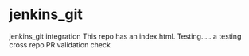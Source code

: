 # jenkins_git
jenkins_git integration
This repo has an index.html.
Testing.....
a
testing cross repo PR validation check
